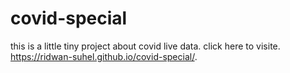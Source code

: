 # covid-special
this is a little tiny project about covid live data. click here to visite.  https://ridwan-suhel.github.io/covid-special/.
